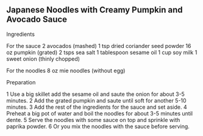 Japanese Noodles with Creamy Pumpkin and Avocado Sauce
------------------------------------------------------

Ingredients

For the sauce
2 avocados (mashed)
1 tsp dried coriander seed powder
16 oz pumpkin (grated)
2 tsps sea salt
1 tablespoon sesame oil
1 cup soy milk
1 sweet onion (thinly chopped)

For the noodles
8 oz mie noodles (without egg)


Preparation

1 Use a big skillet add the sesame oil and saute the onion for about
  3-5 minutes.
2 Add the grated pumpkin and saute until soft for another 5-10 minutes.
3 Add the rest of the ingredients for the sauce and set aside.
4 Preheat a big pot of water and boil the noodles for about 3-5 minutes
  until dente.
5 Serve the noodles with some sauce on top and sprinkle with paprika
  powder.
6 Or you mix the noodles with the sauce before serving.
